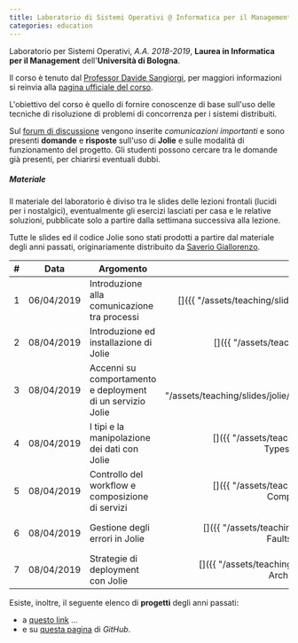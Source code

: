 ```yaml
---
title: Laboratorio di Sistemi Operativi @ Informatica per il Management
categories: education
---
```


Laboratorio per Sistemi Operativi, _A.A. 2018-2019_, **Laurea in
Informatica per il Management** dell'**Università di Bologna**.

Il corso è tenuto dal [Professor Davide Sangiorgi](http://cs.unibo.it/~sangio),
per maggiori informazioni si reinvia alla [pagina ufficiale del
corso](https://www.unibo.it/it/didattica/insegnamenti/insegnamento/2018/320661).

L'obiettivo del corso è quello di fornire conoscenze di base sull'uso delle
tecniche di risoluzione di problemi di concorrenza per i sistemi distribuiti.

Sul [forum di
discussione](https://groups.google.com/forum/#!forum/infoman-so) vengono
inserite *comunicazioni importanti* e sono presenti **domande** e
**risposte** sull'uso di **Jolie** e sulle modalità di funzionamento del
progetto. Gli studenti possono cercare tra le
domande già presenti, per chiarirsi eventuali dubbi.

##### Materiale

Il materiale del laboratorio è diviso tra le slides delle lezioni frontali
(lucidi per i nostalgici), eventualmente gli esercizi lasciati per casa e le relative
soluzioni, pubblicate solo a partire dalla settimana successiva alla lezione.

Tutte le slides ed il codice Jolie sono stati prodotti a partire dal materiale
degli anni passati, originariamente distribuito da [Saverio Giallorenzo](https://saveriogiallorenzo.com/).

| #   | Data | Argomento | Slides | Esempi |
| :-: | :--: | --------- | :----: | :----: |
| 1   | 06/04/2019 | Introduzione alla comunicazione tra processi | [<i class="fas fa-file-pdf" title="PDF"></i>]({{ "/assets/teaching/slides/jolie/000_Interprocess_Communication.pdf" | prepend: site.baseurl }}) | - |
| 2   | 08/04/2019 | Introduzione ed installazione di Jolie | [<i class="fas fa-file-pdf" title="PDF"></i>]({{ "/assets/teaching/slides/jolie/001_Introduction.pdf" | prepend: site.baseurl }}) | [<i class="fas fa-file-archive" title="ZIP"></i>]({{ "/assets/teaching/esercizi/jolie/001_examples.zip" | prepend: site.baseurl }}) |
| 3   | 08/04/2019 | Accenni su comportamento e deployment di un servizio Jolie | [<i class="fas fa-file-pdf" title="PDF"></i>]({{ "/assets/teaching/slides/jolie/002_BasicsFirstServiceAndBasicDeployment.pdf" | prepend: site.baseurl }}) | - |
| 4   | 08/04/2019 | I tipi e la manipolazione dei dati con Jolie | [<i class="fas fa-file-pdf" title="PDF"></i>]({{ "/assets/teaching/slides/jolie/003_Basic Behaviour-TypesAndDataManipulation.pdf" | prepend: site.baseurl }}) | - |
| 5   | 08/04/2019 | Controllo del workflow e composizione di servizi | [<i class="fas fa-file-pdf" title="PDF"></i>]({{ "/assets/teaching/slides/jolie/004_Basic Behaviour-CompositionAndWorkflow.pdf" | prepend: site.baseurl }}) | - |
| 6   | 08/04/2019 | Gestione degli errori in Jolie | [<i class="fas fa-file-pdf" title="PDF"></i>]({{ "/assets/teaching/slides/jolie/005_Advanced Behaviour-FaultsAndDynamicBinding.pdf" | prepend: site.baseurl }}) | - |
| 7   | 08/04/2019 | Strategie di deployment con Jolie | [<i class="fas fa-file-pdf" title="PDF"></i>]({{ "/assets/teaching/slides/jolie/006_Advanced Deployment-ArchitecturalComposition.pdf" | prepend: site.baseurl }}) | - |

Esiste, inoltre, il seguente elenco di **progetti** degli anni passati:
- a [questo link](https://saveriogiallorenzo.com/teaching/) ...
- e su [questa pagina](https://github.com/szingaro/jollar) di *GitHub*.
